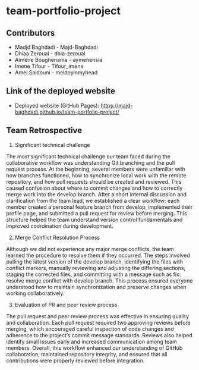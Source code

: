 # team-portfolio-project
## Contributors
- Madjd Baghdadi - Majd-Baghdadi
- Dhiaa Zeroual - dhia-zeroual
- Aimene Boughenama - aymenensia
- Imene Tifour - Tifour_imene
- Amel Saidouni - meldoyinmyhead

## Link of the deployed website

- Deployed website (GitHub Pages): https://majd-baghdadi.github.io/team-portfolio-project/


## Team Retrospective

1) Significant technical challenge

The most significant technical challenge our team faced during the collaborative workflow was understanding Git branching and the pull request process. At the beginning, several members were unfamiliar with how branches functioned, how to synchronize local work with the remote repository, and how pull requests should be created and reviewed. This caused confusion about where to commit changes and how to correctly merge work into the develop branch. After a short internal discussion and clarification from the team lead, we established a clear workflow: each member created a personal feature branch from develop, implemented their profile page, and submitted a pull request for review before merging. This structure helped the team understand version control fundamentals and improved coordination during development.

2) Merge Conflict Resolution Process

Although we did not experience any major merge conflicts, the team learned the procedure to resolve them if they occurred. The steps involved pulling the latest version of the develop branch, identifying the files with conflict markers, manually reviewing and adjusting the differing sections, staging the corrected files, and committing with a message such as
fix: resolve merge conflict with develop branch.
This process ensured everyone understood how to maintain synchronization and preserve changes when working collaboratively.


3) Evaluation of PR and peer review process

The pull request and peer review process was effective in ensuring quality and collaboration. Each pull request required two approving reviews before merging, which encouraged careful inspection of code changes and adherence to the project’s commit message standards. Reviews also helped identify small issues early and increased communication among team members. Overall, this workflow enhanced our understanding of GitHub collaboration, maintained repository integrity, and ensured that all contributions were properly reviewed before integration.